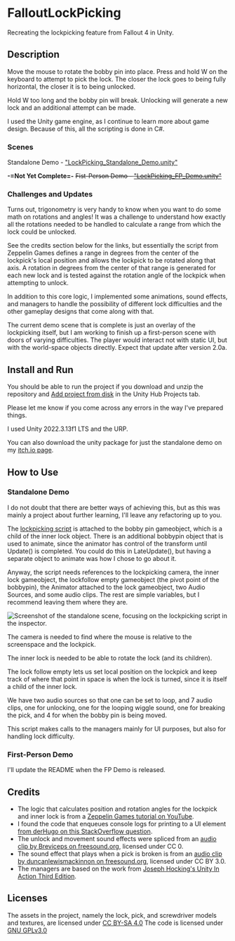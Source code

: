 # FalloutLockPicking
 Recreating the lockpicking feature from Fallout 4 in Unity.

## Description
 Move the mouse to rotate the bobby pin into place. Press and hold W on the keyboard to attempt to pick the lock. The closer the lock goes to being fully horizontal, the closer it is to being unlocked.
 
 Hold W too long and the bobby pin will break. Unlocking will generate a new lock and an additional attempt can be made.
 
 I used the Unity game engine, as I continue to learn more about game design. Because of this, all the scripting is done in C#.

 ### Scenes
  Standalone Demo - ["LockPicking_Standalone_Demo.unity"](/Assets/Scenes/)
  
  **-=Not Yet Complete=-**  ~~Fist-Person Demo - ["LockPicking_FP_Demo.unity"](/Assets/Scenes/)~~

 ### Challenges and Updates
  Turns out, trigonometry is very handy to know when you want to do some math on rotations and angles! It was a challenge to understand how exactly all the rotations needed to be handled to calculate a range from which the lock could be unlocked.
  
  See the credits section below for the links, but essentially the script from Zeppelin Games defines a range in degrees from the center of the lockpick's local position and allows the lockpick to be rotated along that axis. A rotation in degrees from the center of that range is generated for each new lock and is tested against the rotation angle of the lockpick when attempting to unlock.
  
  In addition to this core logic, I implemented some animations, sound effects, and managers to handle the possibility of different lock difficulties and the other gameplay designs that come along with that. 
  
  The current demo scene that is complete is just an overlay of the lockpicking itself, but I am working to finish up a first-person scene with doors of varying difficulties. The player would interact not with static UI, but with the world-space objects directly. Expect that update after version 2.0a.

## Install and Run
 You should be able to run the project if you download and unzip the repository and [Add project from disk](https://docs.unity3d.com/hub/manual/AddProject.html) in the Unity Hub Projects tab.
 
 Please let me know if you come across any errors in the way I've prepared things.
 
 I used Unity 2022.3.13f1 LTS and the URP.

 You can also download the unity package for just the standalone demo on my [itch.io page](https://evankurtzart.itch.io/lockpicking-project).

## How to Use

 ### Standalone Demo
  I do not doubt that there are better ways of achieving this, but as this was mainly a project about further learning, I'll leave any refactoring up to you.
  
  The [lockpicking script](/Assets/Scripts/LockPicking_Standalone_Demo.cs) is attached to the bobby pin gameobject, which is a child of the inner lock object. There is an additional bobbypin object that is used to animate, since the animator has control of the transform until Update() is completed. You could do this in LateUpdate(), but having a separate object to animate was how I chose to go about it. 
  
  Anyway, the script needs references to the lockpicking camera, the inner lock gameobject, the lockfollow empty gameobject (the pivot point of the bobbypin), the Animator attached to the lock gameobject, two Audio Sources, and some audio clips. The rest are simple variables, but I recommend leaving them where they are.
  
  ![Screenshot of the standalone scene, focusing on the lockpicking script in the inspector.](https://img.itch.zone/aW1hZ2UvMjUxMjg3MS8xNTEzNjczMS5wbmc=/original/yH6NfO.png)
  
  The camera is needed to find where the mouse is relative to the screenspace and the lockpick.
  
  The inner lock is needed to be able to rotate the lock (and its children).
  
  The lock follow empty lets us set local position on the lockpick and keep track of where that point in space is when the lock is turned, since it is itself a child of the inner lock.
  
  We have two audio sources so that one can be set to loop, and 7 audio clips, one for unlocking, one for the looping wiggle sound, one for breaking the pick, and 4 for when the bobby pin is being moved.
  
  This script makes calls to the managers mainly for UI purposes, but also for handling lock difficulty.

  ### First-Person Demo
   I'll update the README when the FP Demo is released.

## Credits
 - The logic that calculates position and rotation angles for the lockpick and inner lock is from a [Zeppelin Games tutorial on YouTube](https://www.youtube.com/watch?v=68iYL-rktQ4&list=PLEj1kOxzPTLWX_q_XvjFF9h_3cS4C1jyu&index=12).
 - I found the code that enqueues console logs for printing to a UI element [from derHugo on this StackOverflow question](https://stackoverflow.com/questions/60228993/putting-debug-log-as-a-gui-element-in-unity).
 - The unlock and movement sound effects were spliced from an [audio clip by Breviceps on freesound.org](https://freesound.org/people/Breviceps/sounds/458405/), licensed under CC 0.
 - The sound effect that plays when a pick is broken is from an [audio clip by duncanlewismackinnon on freesound.org](https://freesound.org/people/duncanlewismackinnon/sounds/159331/), licensed under CC BY 3.0.
 - The managers are based on the work from [Joseph Hocking's Unity In Action Third Edition](https://www.manning.com/books/unity-in-action-third-edition)​.

## Licenses
 The assets in the project, namely the lock, pick, and screwdriver models and textures, are licensed under [CC BY-SA 4.0](https://creativecommons.org/licenses/by-sa/4.0/)
 The code is licensed under [GNU GPLv3.0](https://www.gnu.org/licenses/gpl-3.0-standalone.html)
 
